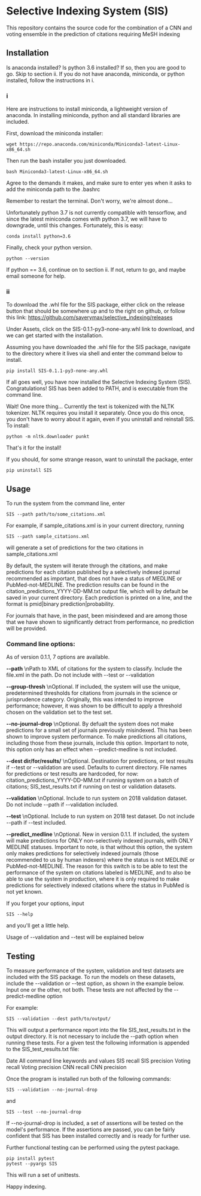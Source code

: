 # Selective Indexing System (SIS)

This repository contains the source code for the combination of 
a CNN and voting ensemble in the prediction of citations requiring
MeSH indexing

## Installation

Is anaconda installed? Is python 3.6 installed? If so, then you are good to go. Skip to section ii.
If you do not have anaconda, miniconda, or python installed, follow the instructions in i.

### i
Here are instructions to install miniconda, a lightweight version of anaconda. In installing miniconda, python and 
all standard libraries are included.

First, download the miniconda installer:
```
wget https://repo.anaconda.com/miniconda/Miniconda3-latest-Linux-x86_64.sh
```

Then run the bash installer you just downloaded. 
```
bash Miniconda3-latest-Linux-x86_64.sh
```
Agree to the demands it makes, and make sure to enter yes when it asks to add the miniconda path to the .bashrc

Remember to restart the terminal. Don't worry, we're almost done... 

Unfortunately python 3.7 is not currently compatible with tensorflow, and since
the latest miniconda comes with python 3.7, we will have to downgrade, until this changes. 
Fortunately, this is easy:
```
conda install python=3.6
```

Finally, check your python version. 
```
python --version
```

If python == 3.6, continue on to section ii. If not, return to go, and maybe email someone for help.

### ii

To download the .whl file for the SIS package, either click on the release button that should be somewhere up and to the right on github,
or follow this link: https://github.com/saverymax/selective_indexing/releases

Under Assets, click on the SIS-0.1.1-py3-none-any.whl link to download, and we can get started with the installation. 

Assuming you have downloaded the .whl file for the SIS package, navigate to the directory where it lives via shell and enter the command below to install.
```
pip install SIS-0.1.1-py3-none-any.whl
```
If all goes well, you have now installed the Selective Indexing System (SIS). Congratulations!
SIS has been added to PATH, and is executable from the command line. 

Wait! One more thing...
Currently the text is tokenized with the NLTK tokenizer. 
NLTK requires you install it separately. Once you do this once,
you don't have to worry about it again, even if you uninstall and 
reinstall SIS. To install:
``` 
python -m nltk.downloader punkt
```

That's it for the install! 

If you should, for some strange reason, want to uninstall the package, enter
```
pip uninstall SIS
```

## Usage

To run the system from the command line, enter
```
SIS --path path/to/some_citations.xml
```
For example, if sample_citations.xml is in your current directory, running
```
SIS --path sample_citations.xml
```
will generate a set of predictions for the two citations in sample_citations.xml

By default, the system will iterate through the citations, and make predictions 
for each citation published by a selectively indexed journal recommended as important,
that does not have a status of MEDLINE or PubMed-not-MEDLINE. 
The prediction results can be found in the citation_predictions_YYYY-DD-MM.txt output file, which will by default
be saved in your current directory. Each prediction is printed on a line, and the format is 
pmid|binary prediction|probability. 

For journals that have, in the past, been misindexed and are among those that
we have shown to significantly detract from performance, no prediction will be provided. 

### Command line options:
As of version 0.1.1, 7 options are available. 

**--path** 
    \nPath to XML of citations for the system to classify. Include the file.xml in the path. 
    Do not include with --test or --validation

**--group-thresh**
    \nOptional. If included, the system will use the unique, 
    predetermined thresholds for citations from journals in the science or jurisprudence category. Originally, this was intended to improve performance; however, it was shown to be difficult to apply a threshold chosen on the validation set to the test set.

**--no-journal-drop**
    \nOptional. By defualt the system does not make predictions for a small set of journals previously misindexed. This has been shown to improve system performance. To make predictions all citations, including those from these journals, include this option. 
    Important to note, this option only has an effect when --predict-medline is not included.

**--dest dir/for/results/** 
    \nOptional. Destination for predictions, or test results if --test or --validation are used. Defaults to 
    current directory. File names for predictions or test results are hardcoded, for now: 
    citation_predictions_YYYY-DD-MM.txt if running system on a batch of citations; SIS_test_results.txt 
    if running on test or validation datasets.   

**--validation** 
    \nOptional. Include to run system on 2018 validation dataset. Do not include --path if
    --validation included.  

**--test**
    \nOptional. Include to run system on 2018 test dataset. Do not include --path if
    --test included. 

**--predict_medline**
    \nOptional. New in version 0.1.1. If included, the system will make predictions for 
    ONLY non-selectively indexed journals, with ONLY MEDLINE statuses. 
    Important to note, is that without this option, 
    the system only makes predictions for selectively 
    indexed journals (those recommended to us by human indexers) 
    where the status is not MEDLINE or PubMed-not-MEDLINE. The reason 
    for this switch is to be able to test the performance of the system 
    on citations labeled is MEDLINE, and to also be able to use the system 
    in production, where it is only required to make predictions for selectively 
    indexed citations where the status in PubMed is not yet known.

If you forget your options, input
```
SIS --help
```
and you'll get a little help.

Usage of --validation and --test will be explained below

## Testing
To measure performance of the system, validation and test datasets are included with the SIS
package. To run the models on these datasets, include the --validation or --test option,
as shown in the example below. Input one or the other, not both. These tests are not affected
by the --predict-medline option

For example:
```
SIS --validation --dest path/to/output/
```
This will output a performance report into the file SIS_test_results.txt in the output directory. 
It is not necessary to include the --path option when running these tests. 
For a given test the following information is appended to the SIS_test_results.txt file:

Date
All command line keywords and values
SIS recall
SIS precision
Voting recall
Voting precision
CNN recall
CNN precision

Once the program is installed run both of the following commands: 
```
SIS --validation --no-journal-drop 
```
and
```
SIS --test --no-journal-drop 
```
If --no-journal-drop is included, a set of assertions 
will be tested on the model's performance. If the assertions are passed,
you can be fairly confident that SIS has been installed correctly and is ready for 
further use.

Further functional testing can be performed using the pytest package.
```
pip install pytest
pytest --pyargs SIS
```
This will run a set of unittests.

Happy indexing.





